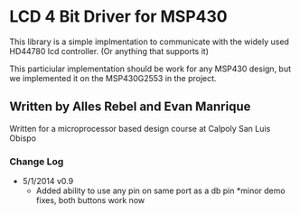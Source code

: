 # LCD 4 Bit Driver for MSP430
This library is a simple implmentation to communicate with the widely used HD44780 lcd controller.
(Or anything that supports it)

This particiular implementation should be work for any MSP430 design, but we implemented it on the MSP430G2553 in the project. 

## Written by Alles Rebel and Evan Manrique
Written for a microprocessor based design course at Calpoly San Luis Obispo

### Change Log
  * 5/1/2014 v0.9
     * Added ability to use any pin on same port as a db pin
     *minor demo fixes, both buttons work now